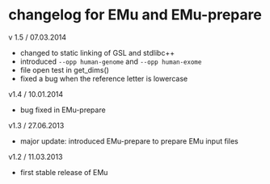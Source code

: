 # changelog for EMu and EMu-prepare

v 1.5 / 07.03.2014

*  changed to static linking of GSL and stdlibc++
*  introduced `--opp human-genome` and `--opp human-exome`
*  file open test in get_dims()
*  fixed a bug when the reference letter is lowercase

v1.4 / 10.01.2014

*  bug fixed in EMu-prepare

v1.3 / 27.06.2013

*  major update: introduced EMu-prepare to prepare EMu input files

v1.2 / 11.03.2013

*  first stable release of EMu
